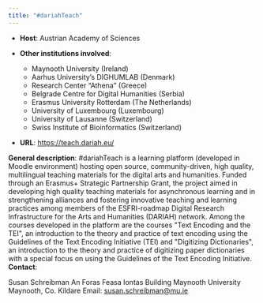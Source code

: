 ```yaml
---
title: "#dariahTeach"
---
```

* **Host**: Austrian Academy of Sciences
* **Other institutions involved**:
	+ Maynooth University (Ireland)
	+ Aarhus University’s DIGHUMLAB (Denmark)
	+ Research Center “Athena” (Greece)
	+ Belgrade Centre for Digital Humanities (Serbia)
	+ Erasmus University Rotterdam (The Netherlands)
	+ University of Luxembourg (Luxembourg)
	+ University of Lausanne (Switzerland)
	+ Swiss Institute of Bioinformatics (Switzerland)


* **URL**: <https://teach.dariah.eu/>


**General description**: #dariahTeach is a learning platform (developed in Moodle environment) hosting open source, community-driven, high quality, multilingual teaching materials for the digital arts and humanities. Funded through an Erasmus+ Strategic Partnership Grant, the project aimed in developing high quality teaching materials for asynchronous learning and in strengthening alliances and fostering innovative teaching and learning practices among members of the ESFRI-roadmap Digital Research Infrastructure for the Arts and Humanities (DARIAH) network. Among the courses developed in the platform are the courses "Text Encoding and the TEI", an introduction to the theory and practice of text encoding using the Guidelines of the Text Encoding Initiative (TEI) and "Digitizing Dictionaries", an introduction to the theory and practice of digitizing paper dictionaries with a special focus on using the Guidelines of the Text Encoding Initiative.
**Contact**:


Susan Schreibman
An Foras Feasa
Iontas Building
Maynooth University
Maynooth, Co. Kildare
Email: [susan.schreibman@mu.ie](mailto:susan.schreibman@mu.ie "susan.schreibman@mu.ie")